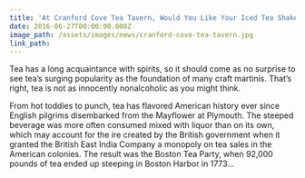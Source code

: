 ```yaml
---
title: 'At Cranford Cove Tea Tavern, Would You Like Your Iced Tea Shaken or Stirred?'
date: 2016-06-27T00:00:00.000Z
image_path: /assets/images/news/cranford-cove-tea-tavern.jpg
link_path:
---
```



Tea has a long acquaintance with spirits, so it should come as no surprise to see tea’s surging popularity as the foundation of many craft martinis. That’s right, tea is not as innocently nonalcoholic as you might think.

From hot toddies to punch, tea has flavored American history ever since English pilgrims disembarked from the Mayflower at Plymouth. The steeped beverage was more often consumed mixed with liquor than on its own, which may account for the ire created by the British government when it granted the British East India Company a monopoly on tea sales in the American colonies. The result was the Boston Tea Party, when 92,000 pounds of tea ended up steeping in Boston Harbor in 1773...